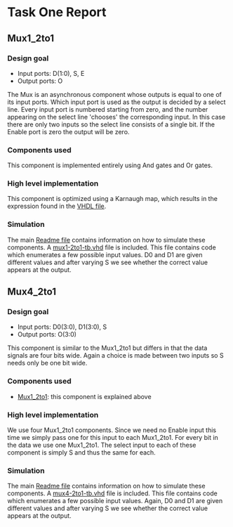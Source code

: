 # Task One Report

## Mux1_2to1

### Design goal

* Input ports: D(1:0), S, E
* Output ports: O

The Mux is an asynchronous component whose outputs is equal to one of its input ports. Which input port is used as the output is decided by a select line. Every input port is numbered starting from zero, and the number appearing on the select line 'chooses' the corresponding input. In this case there are only two inputs so the select line consists of a single bit. If the Enable port is zero the output will be zero. 

### Components used
This component is implemented entirely using And gates and  Or gates.

### High level implementation

This component is optimized using a Karnaugh map, which results in the expression found in the [VHDL file](https://github.com/leon-vv/design-project/blob/master/task1/mux1-2to1/mux1-2to1.vhd).


### Simulation
The main [Readme file](https://github.com/leon-vv/design-project) contains information on how to simulate these components. A [mux1-2to1-tb.vhd](https://github.com/leon-vv/design-project/blob/master/task1/mux1-2to1/mux1-2to1-tb.vhd) file is included. This file contains code which enumerates a few possible input values. D0 and D1 are given different values and after varying S we see whether the correct value appears at the output.

## Mux4_2to1

### Design goal

* Input ports: D0(3:0), D1(3:0), S
* Output ports: O(3:0)

This component is similar to the Mux1_2to1 but differs in that the data signals are four bits wide. Again a choice is made between two inputs so S needs only be one bit wide.

### Components used
* [Mux1_2to1](https://github.com/leon-vv/design-project/blob/master/task1/mux1-2to1/mux1-2to1.vhd): this component is explained above

### High level implementation

We use four Mux1_2to1 components. Since we need no Enable input this time we simply pass one for this input to each Mux1_2to1. For every bit in the data we use one Mux1_2to1. The select input to each of these component is simply S and thus the same for each.

### Simulation

The main [Readme file](https://github.com/leon-vv/design-project) contains information on how to simulate these components. A [mux4-2to1-tb.vhd](https://github.com/leon-vv/design-project/blob/master/task1/mux4-2to1/mux4-2to1-tb.vhd) file is included. This file contains code which enumerates a few possible input values. Again, D0 and D1 are given different values and after varying S we see whether the correct value appears at the output.
